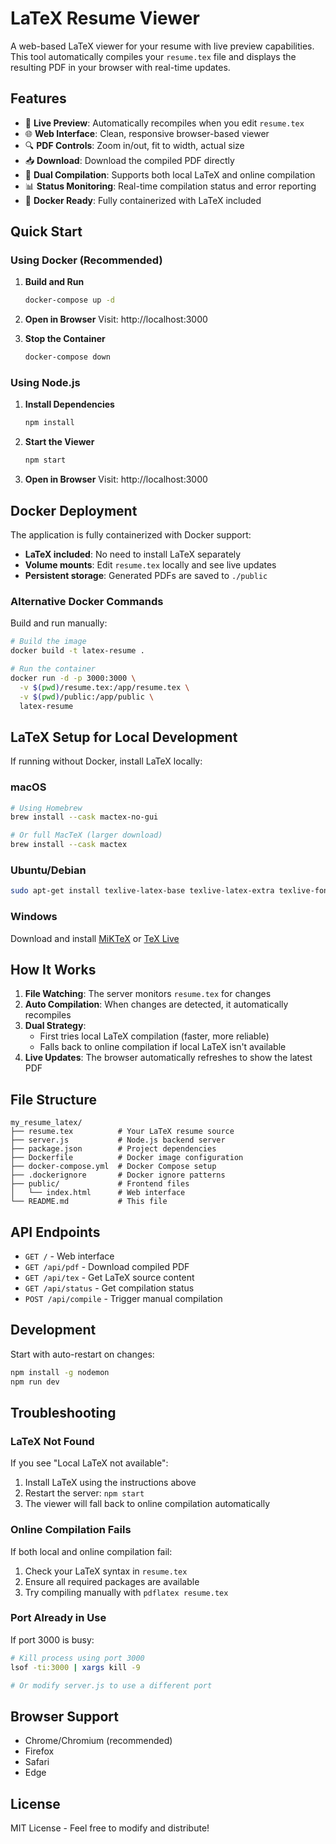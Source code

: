 # LaTeX Resume Viewer

A web-based LaTeX viewer for your resume with live preview capabilities. This tool automatically compiles your `resume.tex` file and displays the resulting PDF in your browser with real-time updates.

## Features

- 🔄 **Live Preview**: Automatically recompiles when you edit `resume.tex`
- 🌐 **Web Interface**: Clean, responsive browser-based viewer
- 🔍 **PDF Controls**: Zoom in/out, fit to width, actual size
- 📥 **Download**: Download the compiled PDF directly
- 🔧 **Dual Compilation**: Supports both local LaTeX and online compilation
- 📊 **Status Monitoring**: Real-time compilation status and error reporting
- 🐳 **Docker Ready**: Fully containerized with LaTeX included

## Quick Start

### Using Docker (Recommended)

1. **Build and Run**
   ```bash
   docker-compose up -d
   ```

2. **Open in Browser**
   Visit: http://localhost:3000

3. **Stop the Container**
   ```bash
   docker-compose down
   ```

### Using Node.js

1. **Install Dependencies**
   ```bash
   npm install
   ```

2. **Start the Viewer**
   ```bash
   npm start
   ```

3. **Open in Browser**
   Visit: http://localhost:3000

## Docker Deployment

The application is fully containerized with Docker support:

- **LaTeX included**: No need to install LaTeX separately
- **Volume mounts**: Edit `resume.tex` locally and see live updates
- **Persistent storage**: Generated PDFs are saved to `./public`

### Alternative Docker Commands

Build and run manually:
```bash
# Build the image
docker build -t latex-resume .

# Run the container
docker run -d -p 3000:3000 \
  -v $(pwd)/resume.tex:/app/resume.tex \
  -v $(pwd)/public:/app/public \
  latex-resume
```

## LaTeX Setup for Local Development

If running without Docker, install LaTeX locally:

### macOS
```bash
# Using Homebrew
brew install --cask mactex-no-gui

# Or full MacTeX (larger download)
brew install --cask mactex
```

### Ubuntu/Debian
```bash
sudo apt-get install texlive-latex-base texlive-latex-extra texlive-fonts-recommended
```

### Windows
Download and install [MiKTeX](https://miktex.org/) or [TeX Live](https://www.tug.org/texlive/)

## How It Works

1. **File Watching**: The server monitors `resume.tex` for changes
2. **Auto Compilation**: When changes are detected, it automatically recompiles
3. **Dual Strategy**: 
   - First tries local LaTeX compilation (faster, more reliable)
   - Falls back to online compilation if local LaTeX isn't available
4. **Live Updates**: The browser automatically refreshes to show the latest PDF

## File Structure

```
my_resume_latex/
├── resume.tex          # Your LaTeX resume source
├── server.js           # Node.js backend server
├── package.json        # Project dependencies
├── Dockerfile          # Docker image configuration
├── docker-compose.yml  # Docker Compose setup
├── .dockerignore       # Docker ignore patterns
├── public/             # Frontend files
│   └── index.html      # Web interface
└── README.md           # This file
```

## API Endpoints

- `GET /` - Web interface
- `GET /api/pdf` - Download compiled PDF
- `GET /api/tex` - Get LaTeX source content
- `GET /api/status` - Get compilation status
- `POST /api/compile` - Trigger manual compilation

## Development

Start with auto-restart on changes:
```bash
npm install -g nodemon
npm run dev
```

## Troubleshooting

### LaTeX Not Found
If you see "Local LaTeX not available":
1. Install LaTeX using the instructions above
2. Restart the server: `npm start`
3. The viewer will fall back to online compilation automatically

### Online Compilation Fails
If both local and online compilation fail:
1. Check your LaTeX syntax in `resume.tex`
2. Ensure all required packages are available
3. Try compiling manually with `pdflatex resume.tex`

### Port Already in Use
If port 3000 is busy:
```bash
# Kill process using port 3000
lsof -ti:3000 | xargs kill -9

# Or modify server.js to use a different port
```

## Browser Support

- Chrome/Chromium (recommended)
- Firefox
- Safari
- Edge

## License

MIT License - Feel free to modify and distribute!